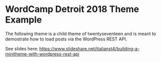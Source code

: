 # WordCamp Detroit 2018 Theme Example

The following theme is a child theme of twentyseventeen and is meant to demostrate how to load posts via the WordPress REST API.

See slides here: https://www.slideshare.net/italianst4/building-a-minitheme-with-wordpress-rest-api
